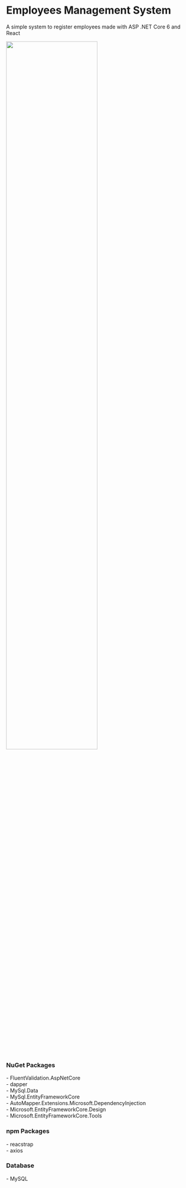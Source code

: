 # Employees Management System 
A simple system to register employees made with ASP .NET Core 6 and React

<img src="https://github.com/JGMelon22/EmployeesManagementSystem/assets/73988556/cf95e844-9988-41ab-8168-c71dde5aa346" width="70%">

<h3>NuGet Packages</h3>
- FluentValidation.AspNetCore</br>
- dapper</br>
- MySql.Data</br>
- MySql.EntityFrameworkCore</br>
- AutoMapper.Extensions.Microsoft.DependencyInjection</br>
- Microsoft.EntityFrameworkCore.Design</br>
- Microsoft.EntityFrameworkCore.Tools

<h3>npm Packages</h3>
- reacstrap</br>
- axios

<h3>Database</h3>
- MySQL
